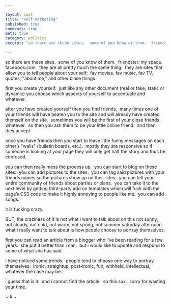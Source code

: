 ```yaml
---

layout: post
title: "self-marketing"
published: true
comments: true
meta: true
category: politics
excerpt: "so there are these sites.  some of you know of them.  friendster. my space. facebook.com.  they are all pretty much the same thing.  they are sites that allow you to tell people about your self:  fav movies, fav music, fav TV, quotes, 'about me,' and other blase things. "

---
```


so there are these sites.  some of you know of them.  friendster. my space. facebook.com.  they are all pretty much the same thing.  they are sites that allow you to tell people about your self:  fav movies, fav music, fav TV, quotes, "about me," and other blase things.  

first you create yourself.  just like any other document (real or fake, static or dynamic) you choose which aspects of yourself to accentuate and whatever.  

after you have created yourself then you find friends.  many times one of your friends will have beaten you to the site and will already have created themself on the site.  sometimes you will be the first of your close friends.  whatever.  so then you ask them to be your little online friend.  and then they accept.

once you have friends then you start to leave little funny messages on each other’s "walls" (bulletin boards, etc.).  mostly they are responsive so if someone is looking at your page they will only get half the story and thus be confused.

you can then really mess the process up.  you can start to blog on these sites.  you can add pictures to the sites.  you can tag said pictures with your friends names so the pictures show up on their sites.  you can tell your entire community of friends about parties or plans.  you can take it to the next level by getting third-party add on templates which will fuck with the page’s CSS code to make it highly annoying to people like me.  you can add songs.  

it is fucking crazy.

BUT, the craziness of it is not what i want to talk about on this not sunny, not cloudy, not cold, not warm, not spring, not summer saturday afternoon.  what i really want to talk about is how people choose to portray themselves.

first you can read an article from a blogger who i’ve been reading for a few years.  she put it better than i can.  but i would like to update and respond to some of what she has said.

i have noticed some trends.  people tend to choose one way to portray themselves:  ironic, straightup, post-ironic, fun, withheld, intellectual, whatever the case may be.

i guess that is it.  and i cannot find the article.  so this sux.  sorry for wasting your time.

~ # ~